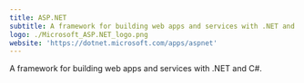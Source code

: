 ```yaml
---
title: ASP.NET
subtitle: A framework for building web apps and services with .NET and C#.
logo: ./Microsoft_ASP.NET_logo.png
website: 'https://dotnet.microsoft.com/apps/aspnet'
---
```


A framework for building web apps and services with .NET and C#.
